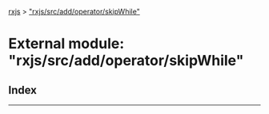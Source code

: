 [rxjs](../README.md) > ["rxjs/src/add/operator/skipWhile"](../modules/_rxjs_src_add_operator_skipwhile_.md)

# External module: "rxjs/src/add/operator/skipWhile"

## Index

---

